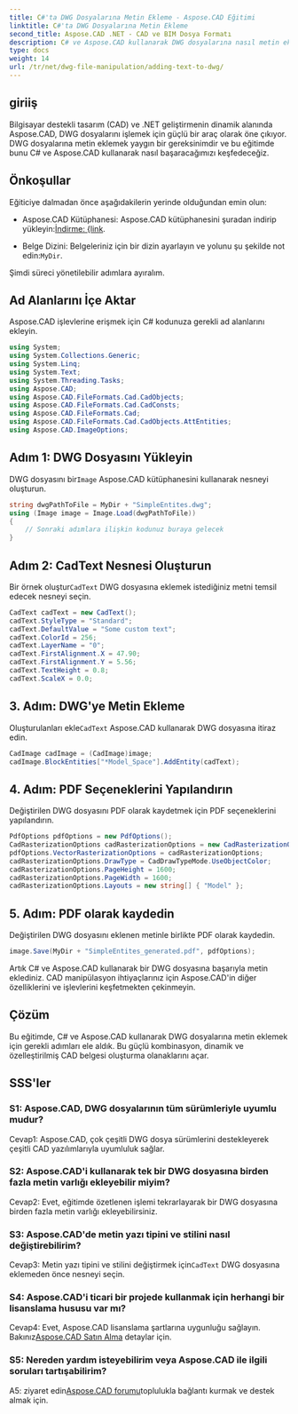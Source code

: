 ```yaml
---
title: C#'ta DWG Dosyalarına Metin Ekleme - Aspose.CAD Eğitimi
linktitle: C#'ta DWG Dosyalarına Metin Ekleme
second_title: Aspose.CAD .NET - CAD ve BIM Dosya Formatı
description: C# ve Aspose.CAD kullanarak DWG dosyalarına nasıl metin ekleyeceğinizi öğrenin. Sorunsuz entegrasyon için bu adım adım öğreticiyi izleyin. Kapsamlı rehberlik için Aspose.CAD belgelerini inceleyin.
type: docs
weight: 14
url: /tr/net/dwg-file-manipulation/adding-text-to-dwg/
---
```

## giriiş

Bilgisayar destekli tasarım (CAD) ve .NET geliştirmenin dinamik alanında Aspose.CAD, DWG dosyalarını işlemek için güçlü bir araç olarak öne çıkıyor. DWG dosyalarına metin eklemek yaygın bir gereksinimdir ve bu eğitimde bunu C# ve Aspose.CAD kullanarak nasıl başaracağımızı keşfedeceğiz.

## Önkoşullar

Eğiticiye dalmadan önce aşağıdakilerin yerinde olduğundan emin olun:

-  Aspose.CAD Kütüphanesi: Aspose.CAD kütüphanesini şuradan indirip yükleyin:[İndirme: {link](https://releases.aspose.com/cad/net/).

-  Belge Dizini: Belgeleriniz için bir dizin ayarlayın ve yolunu şu şekilde not edin:`MyDir`.

Şimdi süreci yönetilebilir adımlara ayıralım.

## Ad Alanlarını İçe Aktar

Aspose.CAD işlevlerine erişmek için C# kodunuza gerekli ad alanlarını ekleyin.

```csharp
using System;
using System.Collections.Generic;
using System.Linq;
using System.Text;
using System.Threading.Tasks;
using Aspose.CAD;
using Aspose.CAD.FileFormats.Cad.CadObjects;
using Aspose.CAD.FileFormats.Cad.CadConsts;
using Aspose.CAD.FileFormats.Cad;
using Aspose.CAD.FileFormats.Cad.CadObjects.AttEntities;
using Aspose.CAD.ImageOptions;
```

## Adım 1: DWG Dosyasını Yükleyin

 DWG dosyasını bir`Image` Aspose.CAD kütüphanesini kullanarak nesneyi oluşturun.

```csharp
string dwgPathToFile = MyDir + "SimpleEntites.dwg";
using (Image image = Image.Load(dwgPathToFile))
{
    // Sonraki adımlara ilişkin kodunuz buraya gelecek
}
```

## Adım 2: CadText Nesnesi Oluşturun

 Bir örnek oluştur`CadText` DWG dosyasına eklemek istediğiniz metni temsil edecek nesneyi seçin.

```csharp
CadText cadText = new CadText();
cadText.StyleType = "Standard";
cadText.DefaultValue = "Some custom text";
cadText.ColorId = 256;
cadText.LayerName = "0";
cadText.FirstAlignment.X = 47.90;
cadText.FirstAlignment.Y = 5.56;
cadText.TextHeight = 0.8;
cadText.ScaleX = 0.0;
```

## 3. Adım: DWG'ye Metin Ekleme

 Oluşturulanları ekle`CadText` Aspose.CAD kullanarak DWG dosyasına itiraz edin.

```csharp
CadImage cadImage = (CadImage)image;
cadImage.BlockEntities["*Model_Space"].AddEntity(cadText);
```

## 4. Adım: PDF Seçeneklerini Yapılandırın

Değiştirilen DWG dosyasını PDF olarak kaydetmek için PDF seçeneklerini yapılandırın.

```csharp
PdfOptions pdfOptions = new PdfOptions();
CadRasterizationOptions cadRasterizationOptions = new CadRasterizationOptions();
pdfOptions.VectorRasterizationOptions = cadRasterizationOptions;
cadRasterizationOptions.DrawType = CadDrawTypeMode.UseObjectColor;
cadRasterizationOptions.PageHeight = 1600;
cadRasterizationOptions.PageWidth = 1600;
cadRasterizationOptions.Layouts = new string[] { "Model" };
```

## 5. Adım: PDF olarak kaydedin

Değiştirilen DWG dosyasını eklenen metinle birlikte PDF olarak kaydedin.

```csharp
image.Save(MyDir + "SimpleEntites_generated.pdf", pdfOptions);
```

Artık C# ve Aspose.CAD kullanarak bir DWG dosyasına başarıyla metin eklediniz. CAD manipülasyon ihtiyaçlarınız için Aspose.CAD'in diğer özelliklerini ve işlevlerini keşfetmekten çekinmeyin.

## Çözüm

Bu eğitimde, C# ve Aspose.CAD kullanarak DWG dosyalarına metin eklemek için gerekli adımları ele aldık. Bu güçlü kombinasyon, dinamik ve özelleştirilmiş CAD belgesi oluşturma olanaklarını açar.

## SSS'ler

### S1: Aspose.CAD, DWG dosyalarının tüm sürümleriyle uyumlu mudur?

Cevap1: Aspose.CAD, çok çeşitli DWG dosya sürümlerini destekleyerek çeşitli CAD yazılımlarıyla uyumluluk sağlar.

### S2: Aspose.CAD'i kullanarak tek bir DWG dosyasına birden fazla metin varlığı ekleyebilir miyim?

Cevap2: Evet, eğitimde özetlenen işlemi tekrarlayarak bir DWG dosyasına birden fazla metin varlığı ekleyebilirsiniz.

### S3: Aspose.CAD'de metin yazı tipini ve stilini nasıl değiştirebilirim?

 Cevap3: Metin yazı tipini ve stilini değiştirmek için`CadText` DWG dosyasına eklemeden önce nesneyi seçin.

### S4: Aspose.CAD'i ticari bir projede kullanmak için herhangi bir lisanslama hususu var mı?

 Cevap4: Evet, Aspose.CAD lisanslama şartlarına uygunluğu sağlayın. Bakınız[Aspose.CAD Satın Alma](https://purchase.aspose.com/buy) detaylar için.

### S5: Nereden yardım isteyebilirim veya Aspose.CAD ile ilgili soruları tartışabilirim?

 A5: ziyaret edin[Aspose.CAD forumu](https://forum.aspose.com/c/cad/19)toplulukla bağlantı kurmak ve destek almak için.